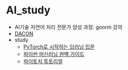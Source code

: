 # AI_study

- AI기술 자연어 처리 전문가 양성 과정: goorm 강의
- [DACON](https://dacon.io/)
- study
  - [PyTorch로 시작하는 딥러닝 입문](https://wikidocs.net/book/2788)
  - [파이썬 머신러닝 완벽 가이드](https://www.inflearn.com/course/%ED%8C%8C%EC%9D%B4%EC%8D%AC-%EB%A8%B8%EC%8B%A0%EB%9F%AC%EB%8B%9D-%EC%99%84%EB%B2%BD%EA%B0%80%EC%9D%B4%EB%93%9C/dashboard)
  - [파이토치 튜토리얼](https://tutorials.pytorch.kr/)